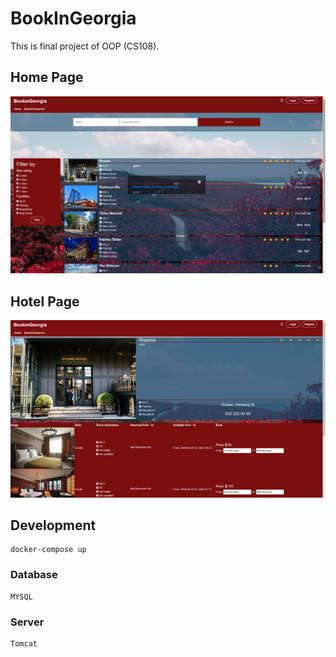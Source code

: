 # BookInGeorgia

 This is final project of OOP (CS108).
## Home Page

<img src="./images/1.png" width=960 alt="home_page">

## Hotel Page

<img src="./images/3.png" width=960 alt="hotel_page">

## Development

    docker-compose up

### Database

    MYSQL

### Server
    
    Tomcat

